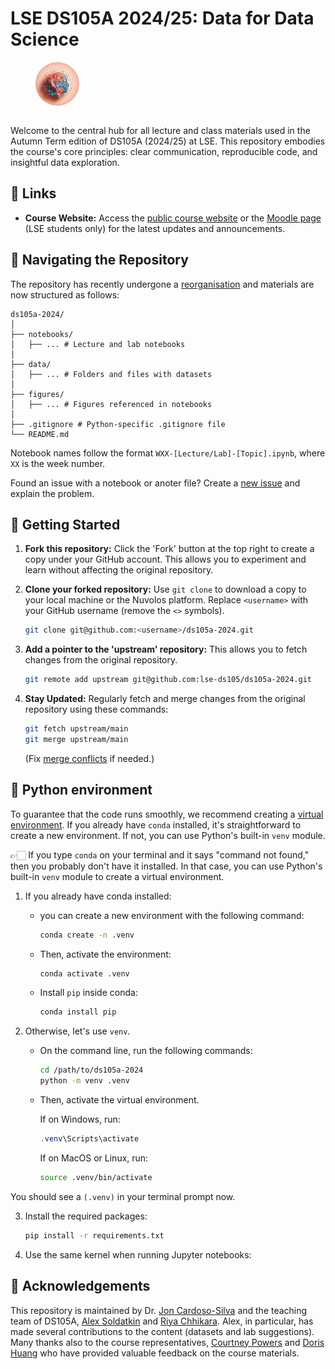 # LSE DS105A 2024/25: Data for Data Science

<figure>
    <img src="./figures/ds105/DS105A_person_icon.jpeg" alt="Image created with the AI embedded in MS Designer using the prompt 'abstract salmon pink light blue icon depicting the metaphysical experience of cleaning up, reshaping, pivoting, and manipulating data in search of the purest insights in data science.'" title="Image created with the AI embedded in MS Designer using the prompt 'abstract salmon pink light blue icon depicting the metaphysical experience of cleaning up, reshaping, pivoting, and manipulating data in search of the purest insights in data science.''" role="presentation" style="object-fit: cover;width:5em;height:5em;border-radius: 50%;margin-bottom:1em;">
</figure>

Welcome to the central hub for all lecture and class materials used in the Autumn Term edition of DS105A (2024/25) at LSE. This repository embodies the course's core principles: clear communication, reproducible code, and insightful data exploration.

## 🔗 Links

- **Course Website:** Access the [public course website](https://lse-dsi.github.io/DS105) or the [Moodle page](https://moodle.lse.ac.uk/course/info.php?id=9236) (LSE students only) for the latest updates and announcements.

## 🧭 Navigating the Repository

The repository has recently undergone a [reorganisation](https://github.com/lse-ds105/ds105a-2024/issues/3) and materials are now structured as follows:

```
ds105a-2024/
│
├── notebooks/
│   ├── ... # Lecture and lab notebooks
│
├── data/
│   ├── ... # Folders and files with datasets
│
├── figures/
│   ├── ... # Figures referenced in notebooks
│
├── .gitignore # Python-specific .gitignore file
└── README.md
```

Notebook names follow the format `WXX-[Lecture/Lab]-[Topic].ipynb`, where `XX` is the week number.

Found an issue with a notebook or anoter file? Create a [new issue](https://github.com/lse-ds105/ds105a-2024/issues/new) and explain the problem. 

## 🚀 Getting Started

1. **Fork this repository:** Click the 'Fork' button at the top right to create a copy under your GitHub account. This allows you to experiment and learn without affecting the original repository.

2. **Clone your forked repository:** Use `git clone` to download a copy to your local machine or the Nuvolos platform. Replace `<username>` with your GitHub username (remove the `<>` symbols).

    ```bash
    git clone git@github.com:<username>/ds105a-2024.git
    ```

3. **Add a pointer to the 'upstream' repository:** This allows you to fetch changes from the original repository.

    ```bash
    git remote add upstream git@github.com:lse-ds105/ds105a-2024.git
    ```

4. **Stay Updated:** Regularly fetch and merge changes from the original repository using these commands:
    ```bash
    git fetch upstream/main
    git merge upstream/main
    ```

    (Fix [merge conflicts](https://docs.github.com/en/github/collaborating-with-pull-requests/addressing-merge-conflicts/about-merge-conflicts) if needed.)

## 🐍 Python environment

To guarantee that the code runs smoothly, we recommend creating a [virtual environment](https://www.geeksforgeeks.org/python-virtual-environment/). If you already have `conda` installed, it's straightforward to create a new environment. If not, you can use Python's built-in `venv` module.

👉🏻 If you type `conda` on your terminal and it says "command not found," then you probably don't have it installed. In that case, you can use Python's built-in `venv` module to create a virtual environment.

1. If you already have conda installed: 

    - you can create a new environment with the following command:

        ```bash
        conda create -n .venv
        ```

    - Then, activate the environment:

        ```bash
        conda activate .venv
        ```

    - Install `pip` inside conda:

        ```bash
        conda install pip
        ```

2. Otherwise, let's use `venv`. 

    - On the command line, run the following commands:

        ```bash
        cd /path/to/ds105a-2024
        python -m venv .venv
        ```

    - Then, activate the virtual environment.

        If on Windows, run:

        ```powershell
        .venv\Scripts\activate
        ```

        If on MacOS or Linux, run:

        ```bash
        source .venv/bin/activate
        ```

You should see a `(.venv)` in your terminal prompt now.

3. Install the required packages:

    ```bash
    pip install -r requirements.txt
    ```

4. Use the same kernel when running Jupyter notebooks:

## 🙏 Acknowledgements

This repository is maintained by Dr. [Jon Cardoso-Silva](https://github.com/jonjoncardoso) and the teaching team of DS105A, [Alex Soldatkin](https://github.com/alex-soldatkin) and [Riya Chhikara](https://github.com/RiyaChhikara). Alex, in particular, has made several contributions to the content (datasets and lab suggestions). Many thanks also to the course representatives, [Courtney Powers](https://github.com/cmpowers9) and [Doris Huang](dorishuang033) who have provided valuable feedback on the course materials.

